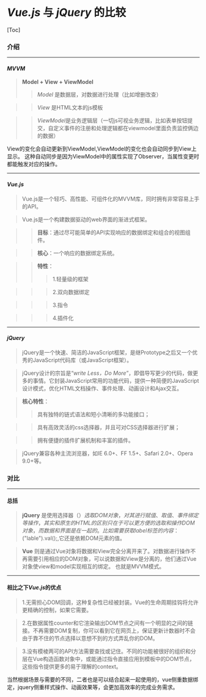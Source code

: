 ﻿# *Vue.js* 与 *jQuery* 的比较
[Toc]

### 介绍

-------------------------------------------------------------------------------

#### *MVVM*
>**Model + View + ViewModel**
>>*Model* 是数据层，对数据进行处理（比如增删改查）

>>*View* 是HTML文本的js模板

>>*ViewModel*是业务逻辑层（一切js可视业务逻辑，比如表单按钮提交，自定义事件的注册和处理逻辑都在viewmodel里面负责监控俩边的数据）

View的变化会自动更新到ViewModel,ViewModel的变化也会自动同步到View上显示。
这种自动同步是因为ViewModel中的属性实现了Observer，当属性变更时都能触发对应的操作。

-------------------------------------------------------------------------------

#### *Vue.js*
>Vue.js是一个轻巧、高性能、可组件化的MVVM库，同时拥有非常容易上手的API。

>Vue.js是一个构建数据驱动的web界面的渐进式框架。

>>**目标**：通过尽可能简单的API实现响应的数据绑定和组合的视图组件。

>>**核心**：一个响应的数据绑定系统。

>>**特性**：
>>>1.轻量级的框架

>>>2.双向数据绑定

>>>3.指令

>>>4.插件化

-------------------------------------------------------------------------------

#### *jQuery*
>jQuery是一个快速、简洁的JavaScript框架，是继Prototype之后又一个优秀的JavaScript代码库（或JavaScript框架）。

>jQuery设计的宗旨是“*write Less，Do More*”，即倡导写更少的代码，做更多的事情。它封装JavaScript常用的功能代码，提供一种简便的JavaScript设计模式，优化HTML文档操作、事件处理、动画设计和Ajax交互。

>**核心特性**：
>>具有独特的链式语法和短小清晰的多功能接口；

>>具有高效灵活的css选择器，并且可对CSS选择器进行扩展；

>>拥有便捷的插件扩展机制和丰富的插件。

>jQuery兼容各种主流浏览器，如IE 6.0+、FF 1.5+、Safari 2.0+、Opera 9.0+等。

### 对比

-------------------------------------------------------------------------------

#### 总括
>**jQuery**
是使用选择器（$）选取DOM对象，对其进行赋值、取值、事件绑定等操作，其实和原生的HTML的区别只在于可以更方便的选取和操作DOM对象，而数据和界面是在一起的。比如需要获取label标签的内容：$("lable").val();,它还是依赖DOM元素的值。 

>**Vue**
则是通过Vue对象将数据和View完全分离开来了。对数据进行操作不再需要引用相应的DOM对象，可以说数据和View是分离的，他们通过Vue对象使view和model实现相互的绑定。
也就是MVVM模式。

-------------------------------------------------------------------------------

#### 相比之下*Vue.js*的优点
>1.无需担心DOM回调，这种复杂性已经被封装。Vue的生命周期挂钩将允许更精确的控制，如果它需要。

>2.在数据属性counter和它渲染输出DOM节点之间有一个明显的之间的链接。不再需要DOM复制，你可以看到它在网页上，保证更新计数器时不会由于靠不住的节点选择以意想不到的方式弄乱你的DOM。

>3.没有模棱两可的API方法需要查找或记住。不同的功能被很好的组织和分层在Vue构造函数对象中，或能通过指令直接应用到模板中的DOM节点，这些指令提供更多的易于理解的context。

当然根据场景与需要的不同，二者也是可以结合起来一起使用的，vue侧重数据绑定，jquery侧重样式操作、动画效果等，会更加高效率的完成业务需求。

